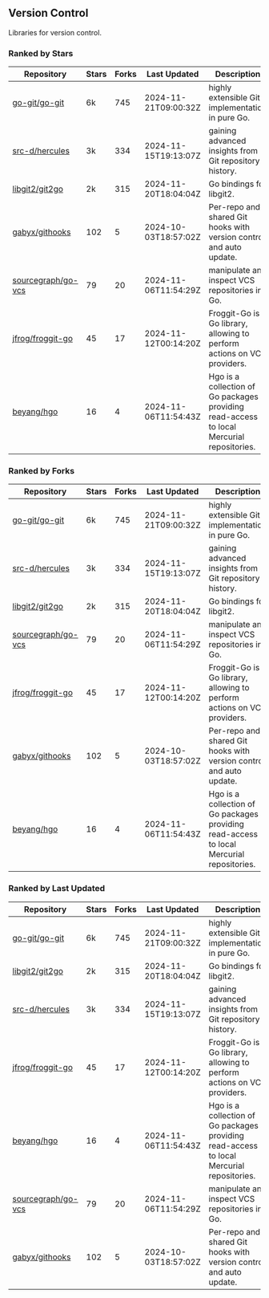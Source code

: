 ## Version Control

Libraries for version control.

### Ranked by Stars

| Repository | Stars | Forks | Last Updated | Description | 
|------------|-------|-------|--------------|-------------|
| [go-git/go-git](https://github.com/go-git/go-git) | 6k | 745 | 2024-11-21T09:00:32Z |  highly extensible Git implementation in pure Go. |
| [src-d/hercules](https://github.com/src-d/hercules) | 3k | 334 | 2024-11-15T19:13:07Z |  gaining advanced insights from Git repository history. |
| [libgit2/git2go](https://github.com/libgit2/git2go) | 2k | 315 | 2024-11-20T18:04:04Z |  Go bindings for libgit2. |
| [gabyx/githooks](https://github.com/gabyx/githooks) | 102 | 5 | 2024-10-03T18:57:02Z |  Per-repo and shared Git hooks with version control and auto update. |
| [sourcegraph/go-vcs](https://github.com/sourcegraph/go-vcs) | 79 | 20 | 2024-11-06T11:54:29Z |  manipulate and inspect VCS repositories in Go. |
| [jfrog/froggit-go](https://github.com/jfrog/froggit-go) | 45 | 17 | 2024-11-12T00:14:20Z |  Froggit-Go is a Go library, allowing to perform actions on VCS providers. |
| [beyang/hgo](https://github.com/beyang/hgo) | 16 | 4 | 2024-11-06T11:54:43Z |  Hgo is a collection of Go packages providing read-access to local Mercurial repositories. |

### Ranked by Forks

| Repository | Stars | Forks | Last Updated | Description | 
|------------|-------|-------|--------------|-------------|
| [go-git/go-git](https://github.com/go-git/go-git) | 6k | 745 | 2024-11-21T09:00:32Z |  highly extensible Git implementation in pure Go. |
| [src-d/hercules](https://github.com/src-d/hercules) | 3k | 334 | 2024-11-15T19:13:07Z |  gaining advanced insights from Git repository history. |
| [libgit2/git2go](https://github.com/libgit2/git2go) | 2k | 315 | 2024-11-20T18:04:04Z |  Go bindings for libgit2. |
| [sourcegraph/go-vcs](https://github.com/sourcegraph/go-vcs) | 79 | 20 | 2024-11-06T11:54:29Z |  manipulate and inspect VCS repositories in Go. |
| [jfrog/froggit-go](https://github.com/jfrog/froggit-go) | 45 | 17 | 2024-11-12T00:14:20Z |  Froggit-Go is a Go library, allowing to perform actions on VCS providers. |
| [gabyx/githooks](https://github.com/gabyx/githooks) | 102 | 5 | 2024-10-03T18:57:02Z |  Per-repo and shared Git hooks with version control and auto update. |
| [beyang/hgo](https://github.com/beyang/hgo) | 16 | 4 | 2024-11-06T11:54:43Z |  Hgo is a collection of Go packages providing read-access to local Mercurial repositories. |

### Ranked by Last Updated

| Repository | Stars | Forks | Last Updated | Description | 
|------------|-------|-------|--------------|-------------|
| [go-git/go-git](https://github.com/go-git/go-git) | 6k | 745 | 2024-11-21T09:00:32Z |  highly extensible Git implementation in pure Go. |
| [libgit2/git2go](https://github.com/libgit2/git2go) | 2k | 315 | 2024-11-20T18:04:04Z |  Go bindings for libgit2. |
| [src-d/hercules](https://github.com/src-d/hercules) | 3k | 334 | 2024-11-15T19:13:07Z |  gaining advanced insights from Git repository history. |
| [jfrog/froggit-go](https://github.com/jfrog/froggit-go) | 45 | 17 | 2024-11-12T00:14:20Z |  Froggit-Go is a Go library, allowing to perform actions on VCS providers. |
| [beyang/hgo](https://github.com/beyang/hgo) | 16 | 4 | 2024-11-06T11:54:43Z |  Hgo is a collection of Go packages providing read-access to local Mercurial repositories. |
| [sourcegraph/go-vcs](https://github.com/sourcegraph/go-vcs) | 79 | 20 | 2024-11-06T11:54:29Z |  manipulate and inspect VCS repositories in Go. |
| [gabyx/githooks](https://github.com/gabyx/githooks) | 102 | 5 | 2024-10-03T18:57:02Z |  Per-repo and shared Git hooks with version control and auto update. |

